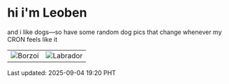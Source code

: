 # hi i'm Leoben

and i like dogs—so have some random dog pics that change whenever my CRON feels like it

|  |  |
|--------|----------|
| ![Borzoi](https://random-dog-vercel.vercel.app/api/random-borzoi?v=1756984842) | ![Labrador](https://random-dog-vercel.vercel.app/api/random-labrador?v=1756984842) |

Last updated: 2025-09-04 19:20 PHT
